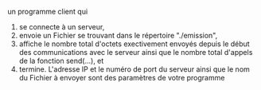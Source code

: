 un programme client qui
1) se connecte à un serveur,
2) envoie un Fichier se trouvant dans le répertoire "./emission",
3) affiche le nombre total d'octets exectivement envoyés depuis le début des communications avec le serveur
ainsi que le nombre total d'appels de la fonction send(...), et
4) termine.
L'adresse IP et le numéro de port du
serveur ainsi que le nom du Fichier à envoyer sont des paramètres de votre programme
